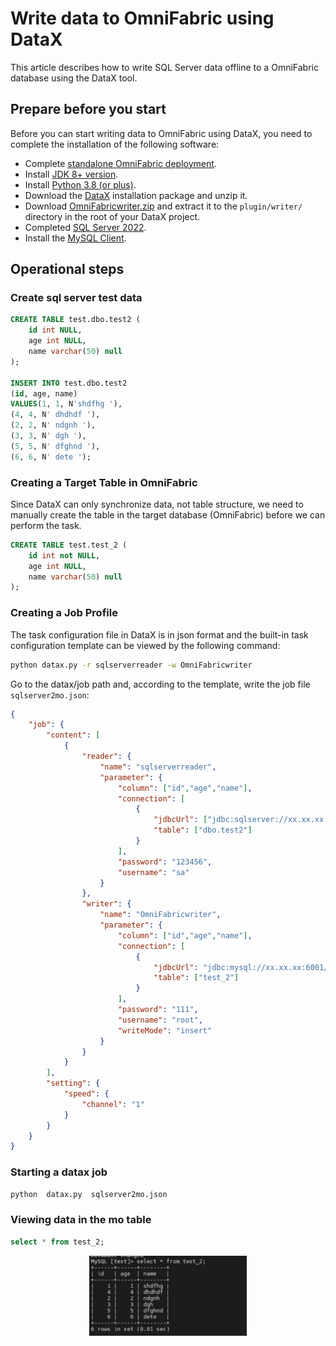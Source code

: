 # Write data to OmniFabric using DataX

This article describes how to write SQL Server data offline to a OmniFabric database using the DataX tool.

## Prepare before you start

Before you can start writing data to OmniFabric using DataX, you need to complete the installation of the following software:

- Complete [standalone OmniFabric deployment](../../../../Get-Started/install-standalone-matrixone.md).
- Install [JDK 8+ version](https://www.oracle.com/sg/java/technologies/javase/javase8-archive-downloads.html).
- Install [Python 3.8 (or plus)](https://www.python.org/downloads/).
- Download the [DataX](https://datax-opensource.oss-cn-hangzhou.aliyuncs.com/202210/datax.tar.gz) installation package and unzip it.
- Download [OmniFabricwriter.zip](https://community-shared-data-1308875761.cos.ap-beijing.myqcloud.com/artwork/docs/develop/Computing-Engine/datax-write/OmniFabricwriter.zip) and extract it to the `plugin/writer/` directory in the root of your DataX project.
- Completed [SQL Server 2022](https://www.microsoft.com/en-us/sql-server/sql-server-downloads).
- Install the <a href="https://dev.mysql.com/downloads/mysql" target="_blank">MySQL Client</a>.

## Operational steps

### Create sql server test data

```sql
CREATE TABLE test.dbo.test2 (
	id int NULL,
	age int NULL,
	name varchar(50) null
);

INSERT INTO test.dbo.test2
(id, age, name)
VALUES(1, 1, N'shdfhg '),
(4, 4, N' dhdhdf '),
(2, 2, N' ndgnh '),
(3, 3, N' dgh '),
(5, 5, N' dfghnd '),
(6, 6, N' dete ');
```

### Creating a Target Table in OmniFabric

Since DataX can only synchronize data, not table structure, we need to manually create the table in the target database (OmniFabric) before we can perform the task.

```sql
CREATE TABLE test.test_2 (
	id int not NULL,
	age int NULL,
	name varchar(50) null
);
```

### Creating a Job Profile

The task configuration file in DataX is in json format and the built-in task configuration template can be viewed by the following command:

```bash
python datax.py -r sqlserverreader -w OmniFabricwriter
```

Go to the datax/job path and, according to the template, write the job file `sqlserver2mo.json`:

```json
{
    "job": {
        "content": [
            {
                "reader": {
                    "name": "sqlserverreader",
                    "parameter": {
                        "column": ["id","age","name"],
                        "connection": [
                            {
                                "jdbcUrl": ["jdbc:sqlserver://xx.xx.xx.xx:1433;databaseName=test"],
                                "table": ["dbo.test2"]
                            }
                        ],
                        "password": "123456",
                        "username": "sa"
                    }
                },
                "writer": {
                    "name": "OmniFabricwriter",
                    "parameter": {
                        "column": ["id","age","name"],
                        "connection": [
                            {
                                "jdbcUrl": "jdbc:mysql://xx.xx.xx:6001/test",
                                "table": ["test_2"]
                            }
                        ],
                        "password": "111",
                        "username": "root",
                        "writeMode": "insert"
                    }
                }
            }
        ],
        "setting": {
            "speed": {
                "channel": "1"
            }
        }
    }
}
```

### Starting a datax job

```bash
python  datax.py  sqlserver2mo.json
```

### Viewing data in the mo table

```sql
select * from test_2;
```

<div align="center">
    <img src=https://github.com/matrixorigin/artwork/blob/main/docs/develop/datax/datax-sqlserver-02.jpg?raw=true width=50% heigth=50%/>
</div>